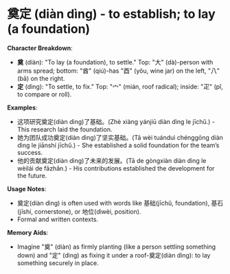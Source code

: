 # **奠定 (diàn dìng) - to establish; to lay (a foundation)**

**Character Breakdown**:  
- **奠** (diàn): "To lay (a foundation), to settle." Top: "大" (dà)-person with arms spread; bottom: "酋" (qiú)-has "酉" (yǒu, wine jar) on the left, "八" (bā) on the right.  
- **定** (dìng): "To settle, to fix." Top: "宀" (mián, roof radical); inside: "疋" (pǐ, to compare or roll).

**Examples**:  
- 这项研究奠定(diàn dìng)了基础。(Zhè xiàng yánjiū diàn dìng le jīchǔ.) - This research laid the foundation.  
- 她为团队成功奠定(diàn dìng)了坚实基础。(Tā wèi tuánduì chénggōng diàn dìng le jiānshí jīchǔ.) - She established a solid foundation for the team’s success.  
- 他的贡献奠定(diàn dìng)了未来的发展。(Tā de gòngxiàn diàn dìng le wèilái de fāzhǎn.) - His contributions established the development for the future.

**Usage Notes**:  
- 奠定(diàn dìng) is often used with words like 基础(jīchǔ, foundation), 基石(jīshí, cornerstone), or 地位(dìwèi, position).  
- Formal and written contexts.

**Memory Aids**:  
- Imagine "奠" (diàn) as firmly planting (like a person settling something down) and "定" (dìng) as fixing it under a roof-奠定(diàn dìng): to lay something securely in place.